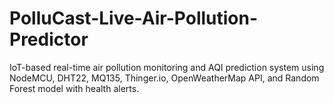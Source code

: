 # PolluCast-Live-Air-Pollution-Predictor
IoT-based real-time air pollution monitoring and AQI prediction system using NodeMCU, DHT22, MQ135, Thinger.io, OpenWeatherMap API, and Random Forest model with health alerts.
